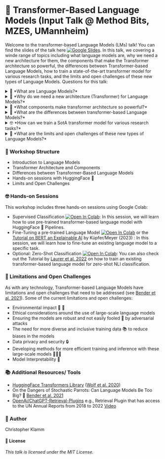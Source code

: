 # 🤖 Transformer-Based Language Models (Input Talk @ Method Bits, MZES, UMannheim)
Welcome to the transformer-based Language Models (LMs) talk! You can find the slides of the talk here [![Google Slides](https://img.shields.io/badge/Slides-yellow?logo=google-slides)](https://docs.google.com/presentation/d/1py8jRKvNZXCrCCwtAtwgewMHEDM7d1iKI7E4cA_sgt0/edit?usp=sharing). In this talk, we covering a winde range of topics including what language models are, why we need a new architecture for them, the components that make the Transformer architecture so powerful, the differences between Transformer-based Language Models, how to train a state-of-the-art transformer model for various research tasks, and the limits and open challenges of these new types of Language Models. Questions for this talk:
<details><summary>🤔 *What are Language Models?*</summary>
<br>
Language models are a type of machine learning model that can predict the probability of a sequence of words in a given context.
</details>
<details><summary>🚀 *Why do we need a new architecture (Transformer) for Language Models?*</summary>
<br>
The Transformer architecture was introduced to overcome the limitations of previous models, such as Recurrent Neural Networks (RNNs) and Long Short-Term Memory (LSTM) networks, in capturing long-term dependencies in text.
</details>
<details><summary>🔧 *What components make transformer architecture so powerful?*</summary>
<br>
The Transformer architecture is made up of several key components, including self-attention mechanisms, multi-head attention, and feed-forward neural networks.
</details>
<details><summary>🤖 *What are the differences between transformer-based Language Models?*</summary>
<br>
There are several different types of transformer-based language models, including autoregressive models like GPT-2 and GPT-3, and encoder-decoder models like BERT and RoBERTa.
</details>
<details><summary>🤓 *How can we train a SotA transformer model for various research tasks?*</summary>
<br>
In this talk, we will provide hands-on sessions with Colab for implementing a language model for supervised topic classification, a domain adaptation approach, and a zero-shot NLI classification with an existing model.
</details>
<details><summary>🤯 *What are the limits and open challenges of these new types of Language Models?*</summary>
<br>
Despite their impressive performance on various tasks, transformer-based language models still face challenges such as data bias, explainability, ethical concerns and many more.
</details>


### 📝 Workshop Structure
* Introduction to Language Models
* Transformer Architecture and Components
* Differences between Transformer-Based Language Models
* Hands-on sessions with HuggingFace 🤗
* Limits and Open Challenges

### 🤓 Hands-on Sessions
This workshop includes three hands-on sessions using Google Colab:
* Supervised Classification [![Open In Colab](https://colab.research.google.com/assets/colab-badge.svg)](https://colab.research.google.com/drive/1mxfxJ9rEMyxWP-L0aJL4JB0WhCPeFQxM?usp=sharing): In this session, we will learn how to use pre-trained transformer-based language model with HuggingFace 🤗 Pipelines.
* Fine-Tuning a pre-trained Language Model [![Open In Colab](https://colab.research.google.com/assets/colab-badge.svg)](https://colab.research.google.com/drive/1R_pwYcaw3INGyf6hM9gNt_E_UGWp6BoN?usp=sharing) or the [Tutorial on BERT an Explainable AI](https://www.mzes.uni-mannheim.de/socialsciencedatalab/article/bert-explainable-ai/#bert-training) by Küpfer/Meyer (2023) : In this session, we will learn how to fine-tune an existing language model to a specific task.
* Optional: Zero-Shot Classification [![Open In Colab](https://colab.research.google.com/assets/colab-badge.svg)]([https://colab.research.google.com/drive/1jK_hD6XJDCEHnWj7yHyCOo8fmqjR3yx0?usp=sharing](https://colab.research.google.com/drive/1n8no7qfckIP-IrF2RNS8_AdRy0dok6bu?usp=sharing)): You can also check out the Tutorial by [Laurer et al. 2022]([https://huggingface.co/MoritzLaurer/mDeBERTa-v3-base-mnli-xnli](https://colab.research.google.com/drive/1-y7o-QRWp-OwGMe64CxQwQk2-o2jZFm3?usp=sharing)) on how to train an existing transformer-based language model for zero-shot NLI classification.

### 🦜 Limitations and Open Challenges
As with any technology, Transformer-based Language Models have limitations and open challenges that need to be addressed (see [Bender et al. 2021](https://dl.acm.org/doi/10.1145/3442188.3445922)). Some of the current limitations and open challenges:
* Environmental impact 🌳 💨
* Ethical considerations around the use of large-scale language models
* Ensuring the models are robust and not easily fooled 👺 by adversarial attacks
* The need for more diverse and inclusive training data 📚 to reduce biases in the models
* Data privacy and security 🔒
* Developing methods for more efficient training and inference with these large-scale models 👩🏾‍🎓
* Model Interpretability 🔎

### 📚 Additional Resources/ Tools
* [HuggingFace Transformers Library](https://huggingface.co) ([Wolf et al. 2020](https://aclanthology.org/2020.emnlp-demos.6.pdf))
* On the Dangers of Stochastic Parrots: Can Language Models Be Too Big? 🦜 [Bender et al. 2021](https://dl.acm.org/doi/10.1145/3442188.3445922)
* [OpenAi/ChatGPT-Retrieval-Plugins](https://github.com/openai/chatgpt-retrieval-plugin) e.g., Retrieval Plugin that has access to the UN Annual Reports from 2018 to 2022 [Video](https://cdn.openai.com/chat-plugins/retrieval-gh-repo-readme/Retrieval-Final.mp4)

### 👤 Author
Christopher Klamm

#### 📝 License
_This talk is licensed under the MIT License._
